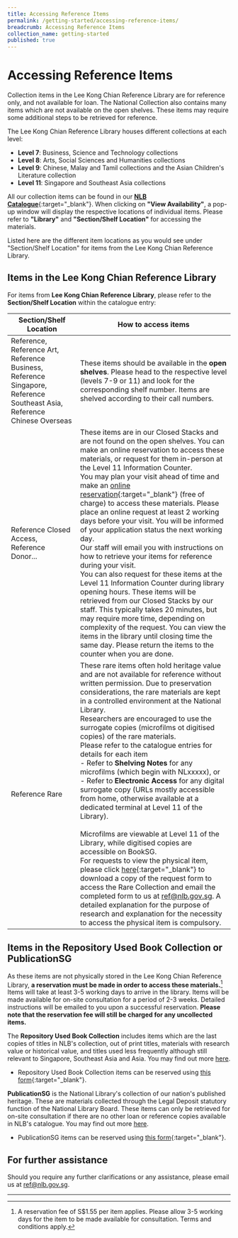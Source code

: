 ```yaml
---
title: Accessing Reference Items
permalink: /getting-started/accessing-reference-items/
breadcrumb: Accessing Reference Items
collection_name: getting-started
published: true
---
```


# **Accessing Reference Items**

Collection items in the Lee Kong Chian Reference Library are for reference only, and not available for loan. The National Collection also contains many items which are not available on the open shelves. These items may require some additional steps to be retrieved for reference.

The Lee Kong Chian Reference Library houses different collections at each level:

- **Level 7**: Business, Science and Technology collections
- **Level 8**: Arts, Social Sciences and Humanities collections
- **Level 9**: Chinese, Malay and Tamil collections and the Asian Children's Literature collection
- **Level 11**: Singapore and Southeast Asia collections

All our collection items can be found in our [**NLB Catalogue**](https://catalogue.nlb.gov.sg){:target="_blank"}. When clicking on **"View Availability"**, a pop-up window will display the respective locations of individual items. Please refer to **"Library"** and **"Section/Shelf Location"** for accessing the materials.

Listed here are the different item locations as you would see under "Section/Shelf Location" for items from the Lee Kong Chian Reference Library.

## Items in the Lee Kong Chian Reference Library

For items from **Lee Kong Chian Reference Library**, please refer to the **Section/Shelf Location** within the catalogue entry:

| Section/Shelf Location                                       | How to access items                                          |
| ------------------------------------------------------------ | ------------------------------------------------------------ |
| Reference, Reference Art, Reference Business, Reference Singapore, Reference Southeast Asia, Reference Chinese Overseas | These items should be available in the **open shelves**. Please head to the respective level (levels 7-9 or 11) and look for the corresponding shelf number. Items are shelved according to their call numbers. |
| Reference Closed Access, Reference Donor...                  | These items are in our Closed Stacks and are not found on the open shelves. You can make an online reservation to access these materials, or request for them in-person at the Level 11 Information Counter.<br>You may plan your visit ahead of time and make an [online reservation](https://go.gov.sg/nlb-reserverclos-refnlbwebsite){:target="_blank"} (free of charge) to access these materials. Please place an online request at least 2 working days before your visit. You will be informed of your application status the next working day.<br>Our staff will email you with instructions on how to retrieve your items for reference during your visit.<br>You can also request for these items at the Level 11 Information Counter during library opening hours. These items will be retrieved from our Closed Stacks by our staff. This typically takes 20 minutes, but may require more time, depending on complexity of the request. You can view the items in the library until closing time the same day. Please return the items to the counter when you are done. |
| Reference Rare                                               | These rare items often hold heritage value and are not available for reference without written permission. Due to preservation considerations, the rare materials are kept in a controlled environment at the National Library.<br>Researchers are encouraged to use the surrogate copies (microfilms ot digitised copies) of the rare materials.<br>Please refer to the catalogue entries for details for each item<br>- Refer to **Shelving Notes** for any microfilms (which begin with NLxxxxx), or <br/>- Refer to **Electronic Access** for any digital surrogate copy (URLs mostly accessible from home, otherwise available at a dedicated terminal at Level 11 of the Library).<br><br>Microfilms are viewable at Level 11 of the Library, while digitised copies are accessible on BookSG.<br>For requests to view the physical item, please click [here](https://www.nlb.gov.sg/Portals/0/Docs/Research/Collections/Form_ReuestforRareMaterials(20-01-20)_fillable.pdf){:target="_blank"} to download a copy of the request form to access the Rare Collection and email the completed form to us at [ref@nlb.gov.sg](mailto:ref@nlb.gov.sg). A detailed explanation for the purpose of research and explanation for the necessity to access the physical item is compulsory. |



## Items in the Repository Used Book Collection or PublicationSG

As these items are not physically stored in the Lee Kong Chian Reference Library, **a reservation must be made in order to access these materials.**[^1] Items will take at least 3-5 working days to arrive in the library. Items will be made available for on-site consultation for a period of 2-3 weeks. Detailed instructions will be emailed to you upon a successful reservation. **Please note that the reservation fee will still be charged for any uncollected items.**

The **Repository Used Book Collection** includes items which are the last copies of titles in NLB's collection, out of print titles, materials with research value or historical value, and titles used less frequently although still relevant to Singapore, Southeast Asia and Asia. You may find out more [here](https://www.nlb.gov.sg/SearchDiscover/Services/ResearchServices/RepositoryUsedBookCollection.aspx).

- Repository Used Book Collection items can be reserved using [this form](https://go.gov.sg/nlb-rur-form){:target="_blank"}.

**PublicationSG** is the National Library's collection of our nation's published heritage. These are materials collected through the Legal Deposit statutory function of the National Library Board. These items can only be retrieved for on-site consultation if there are no other loan or reference copies available in NLB's catalogue. You may find out more [here](https://www.nlb.gov.sg/SearchDiscover/Services/ResearchServices/PublicationSG.aspx).

- PublicationSG items can be reserved using [this form](https://go.gov.sg/nlb-pubsg-form){:target="_blank"}.

## For further assistance

Should you require any further clarifications or any assistance, please email us at [ref@nlb.gov.sg](mailto:ref@nlb.gov.sg).

-----

[^1]: A reservation fee of S$1.55 per item applies. Please allow 3-5 working days for the item to be made available for consultation. Terms and conditions apply. 

